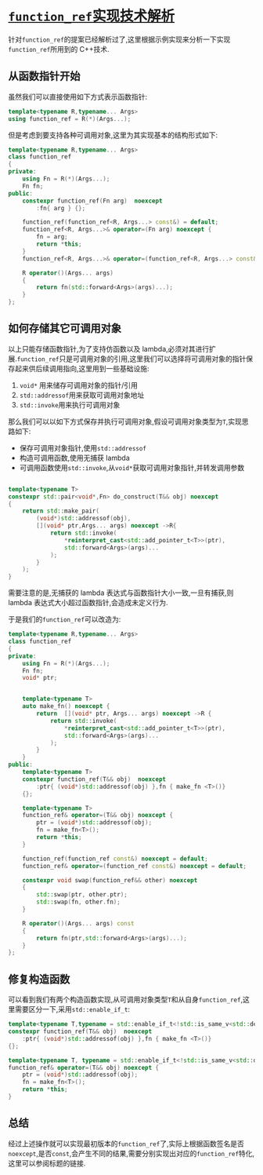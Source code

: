 # [`function_ref`实现技术解析](https://github.com/SuperV1234/Experiments/blob/master/function_ref.cpp)

针对`function_ref`的提案已经解析过了,这里根据示例实现来分析一下实现`function_ref`所用到的 C++技术.

## 从函数指针开始

虽然我们可以直接使用如下方式表示函数指针:

```C++
template<typename R,typename... Args>
using function_ref = R(*)(Args...);
```

但是考虑到要支持各种可调用对象,这里为其实现基本的结构形式如下:

```C++
template<typename R,typename... Args>
class function_ref
{
private:
    using Fn = R(*)(Args...);
    Fn fn;
public:
    constexpr function_ref(Fn arg)  noexcept
        :fn{ arg } {};

    function_ref(function_ref<R, Args...> const&) = default;
    function_ref<R, Args...>& operator=(Fn arg) noexcept {
        fn = arg;
        return *this;
    }
    function_ref<R, Args...>& operator=(function_ref<R, Args...> const&) = default;

    R operator()(Args... args)
    {
        return fn(std::forward<Args>(args)...);
    }
};
```

## 如何存储其它可调用对象

以上只能存储函数指针,为了支持仿函数以及 lambda,必须对其进行扩展.`function_ref`只是可调用对象的引用,这里我们可以选择将可调用对象的指针保存起来供后续调用指向,这里用到一些基础设施:

1. `void*` 用来储存可调用对象的指针/引用
2. `std::addressof`用来获取可调用对象地址
3. `std::invoke`用来执行可调用对象

那么我们可以以如下方式保存并执行可调用对象,假设可调用对象类型为`T`,实现思路如下:

- 保存可调用对象指针,使用`std::addressof`
- 构造可调用函数,使用无捕获 lambda
- 可调用函数使用`std::invoke`,从`void*`获取可调用对象指针,并转发调用参数

```C++

template<typename T>
constexpr std::pair<void*,Fn> do_construct(T&& obj) noexcept
{
    return std::make_pair(
        (void*)std::addressof(obj),
        [](void* ptr,Args... args) noexcept ->R{
            return std::invoke(
                *reinterpret_cast<std::add_pointer_t<T>>(ptr),
                std::forward<Args>(args)...
            );
        }
    );
}
```

需要注意的是,无捕获的 lambda 表达式与函数指针大小一致,一旦有捕获,则 lambda 表达式大小超过函数指针,会造成未定义行为.

于是我们的`function_ref`可以改造为:

```C++
template<typename R,typename... Args>
class function_ref
{
private:
    using Fn = R(*)(Args...);
    Fn fn;
    void* ptr;


    template<typename T>
    auto make_fn() noexcept {
        return  [](void* ptr, Args... args) noexcept ->R {
            return std::invoke(
                *reinterpret_cast<std::add_pointer_t<T>>(ptr),
                std::forward<Args>(args)...
            );
        }
    }
public:
    template<typename T>
    constexpr function_ref(T&& obj)  noexcept
        :ptr{ (void*)std::addressof(obj) },fn { make_fn <T>()}
    {};

    template<typename T>
    function_ref& operator=(T&& obj) noexcept {
        ptr = (void*)std::addressof(obj);
        fn = make_fn<T>();
        return *this;
    }

    function_ref(function_ref const&) noexcept = default;
    function_ref& operator=(function_ref const&) noexcept = default;

    constexpr void swap(function_ref&& other) noexcept
    {
        std::swap(ptr, other.ptr);
        std::swap(fn, other.fn);
    }

    R operator()(Args... args) const
    {
        return fn(ptr,std::forward<Args>(args)...);
    }
};
```

## 修复构造函数

可以看到我们有两个构造函数实现,从可调用对象类型`T`和从自身`function_ref`,这里需要区分一下,采用`std::enable_if_t`:

```C++
template<typename T,typename = std::enable_if_t<!std::is_same_v<std::decay_t<T>,function_ref>>>
constexpr function_ref(T&& obj)  noexcept
    :ptr{ (void*)std::addressof(obj) },fn { make_fn <T>()}
{};

template<typename T, typename = std::enable_if_t<!std::is_same_v<std::decay_t<T>, function_ref>>>
function_ref& operator=(T&& obj) noexcept {
    ptr = (void*)std::addressof(obj);
    fn = make_fn<T>();
    return *this;
}
```

## 总结

经过上述操作就可以实现最初版本的`function_ref`了,实际上根据函数签名是否`noexcept`,是否`const`,会产生不同的结果,需要分别实现出对应的`function_ref`特化,这里可以参阅标题的链接.
